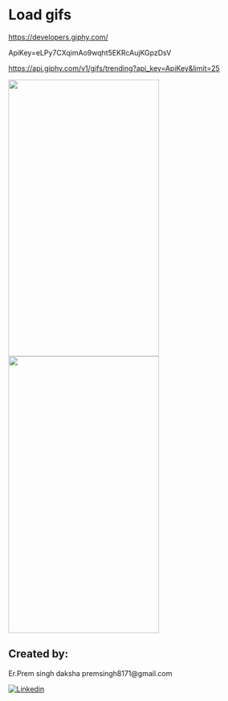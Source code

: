 # Load gifs 
https://developers.giphy.com/

ApiKey=eLPy7CXqimAo9wqht5EKRcAujKGpzDsV

https://api.giphy.com/v1/gifs/trending?api_key=ApiKey&limit=25

<img src="https://raw.githubusercontent.com/premsingh8171/loadgifs_img/main/app/src/main/res/drawable/gifs.gif" width="300" height="550" /> <img src="https://raw.githubusercontent.com/premsingh8171/loadgifs_img/main/app/src/main/res/drawable/afterclick.jpeg" width="300" height="550" />

<h2>Created by:</h2>
<p>Er.Prem singh daksha  premsingh8171@gmail.com</p>
<p><a href="https://www.linkedin.com/in/prem-singh-daksha-82az/"> <img src="https://github.com/anitaa1990/DeviceInfo-Sample/blob/master/media/linkedin-icon.png" alt="Linkedin" style="max-width:100%;"> </a></p>
